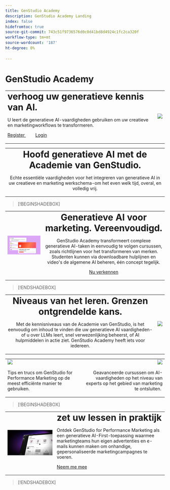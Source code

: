 ```yaml
---
title: GenStudio Academy
description: GenStudio Academy Landing
index: false
hidefromtoc: true
source-git-commit: 743c51f9736576d0c0d41bd8d4924c1fc2ca320f
workflow-type: tm+mt
source-wordcount: '187'
ht-degree: 0%

---
```


# GenStudio Academy

<table>
 <tr style= "border: 0;">
  <td> <strong style= "font-size: 2em"> verhoog uw generatieve kennis van AI.  </strong><p>U leert de generatieve AI-vaardigheden gebruiken om uw creatieve en marketingworkflows te transformeren. <p><a href="https://learningmanager.adobe.com/accountiplogin?ipId=16970&amp;accesskey=c4988oojirhb5" rel="noreferrer" target="_blank" class="spectrum-Button spectrum-Button--fill spectrum-Button--accent spectrum-Button--sizeM"><span class="spectrum-Button-label has-no-wrap"> Register </span></a>          <a href="https://genstudioacademy.adobelearningmanager.com/" rel="noreferrer" target="_blank" class="spectrum-Button spectrum-Button--fill spectrum-Button--accent spectrum-Button--sizeM"><span class="spectrum-Button-label has-no-wrap"> Login </span></a></td>
  <td><img src="https://video.tv.adobe.com/v/3434938?format=jpeg"></td>
 </tr>
</table>

<table>
 <tr style= "border: 0;">
  <td align="center">
    <strong style= "font-size: 2em"> Hoofd generatieve AI met de Academie van GenStudio.</strong><p>Echte essentiële vaardigheden voor het integreren van generatieve AI in uw creatieve en marketing werkschema-om het even welk tijd, overal, en volledig vrij.
  </td>
 </tr>
</table>

>[!BEGINSHADEBOX]

<table>
 <tr style= "border: 0;">
  <td><img src="./assets/generative-ai-for-marketing-simplified.png"></td>
  <td align="center"> <strong style= "font-size: 2em"> Generatieve AI voor marketing. Vereenvoudigd.</strong><p> GenStudio Academy transformeert complexe generatieve AI-taken in eenvoudig te volgen cursussen, zoals richtlijnen voor het transformeren van merken. Studenten kunnen via downloadbare hulplijnen en video's de algemene AI beheren, één concept tegelijk.<p><a href="https://learningmanager.adobe.com/accountiplogin?ipId=16970&amp;accesskey=c4988oojirhb5" rel="noreferrer" target="_blank" class="spectrum-Button spectrum-Button--fill spectrum-Button--accent spectrum-Button--sizeM"><span class="spectrum-Button-label has-no-wrap">Nu verkennen</span></a></td>
 </tr>
</table>

>[!ENDSHADEBOX]

<table>
 <tr style= "border: 0;">
  <td align="center"> <strong style= "font-size: 2em"> Niveaus van het leren. Grenzen ontgrendelde kans.</strong><p>Met de kennisniveaus van de Academie van GenStudio, is het eenvoudig om inhoud te vinden die uw generatieve AI vaardigheden-of u over LLMs leert, snel verwezenlijking beheerst, of AI hulpmiddelen in actie ziet. GenStudio Academy heeft iets voor iedereen.</td>
  <td><img src="https://video.tv.adobe.com/v/3434938?format=jpeg"></td>
 </tr>
</table>


<table>
 <!-- <tr style= "border: 0;colspan: 3;">
  <td colspan=3> <strong style= "font-size: 2em;">Coming soon to Genstudio Academy</strong></td>
 </tr> --> 
 <tr style= "border: 0;colspan: 3;"> 
    <td align="left"><img src="https://video.tv.adobe.com/v/3434938?format=jpeg"><p>Tips en trucs om GenStudio for Performance Marketing op de meest efficiënte manier te gebruiken. </td>
    <td align="right"><img src="https://video.tv.adobe.com/v/3434938?format=jpeg"><p>Geavanceerde cursussen om AI-vaardigheden op het niveau van experts op het gebied van marketing te ontsluiten. </td>
 </tr>
</table>

>[!BEGINSHADEBOX]

<table>
    <tr></tr>
 <tr style= "border: 0;">
 <td><img src="./assets/put-your-learnings-into-practice.png"></td>
  <td> <strong style= "font-size: 2em"> zet uw lessen in praktijk </strong><p>Ontdek GenStudio for Performance Marketing als een generatieve AI-First-toepassing waarmee marketingteams hun eigen advertenties en e-mails kunnen maken om onhandige, gepersonaliseerde marketingcampagnes te voeren.<p><a href="https://learningmanager.adobe.com/accountiplogin?ipId=16970&amp;accesskey=c4988oojirhb5" rel="noreferrer" target="_blank" class="spectrum-Button spectrum-Button--fill spectrum-Button--accent spectrum-Button--sizeM"><span class="spectrum-Button-label has-no-wrap">Neem me mee</span></a></td>
 </tr>
    <tr></tr>
</table>

>[!ENDSHADEBOX]

<!--
## Heading 2 SHADEBOXES



<table>
 <tr style= "border: 0;">
  <td><img src="./assets/medium.png"></td>
  <td align="center"> <strong style= "font-size: 2em">Image left / Text right</strong><p> Bacon ipsum dolor amet tri-tip buffalo kevin landjaeger beef ribs pork loin, brisket doner sirloin. Buffalo pig sausage, leberkas sirloin ham meatball t-bone tenderloin. Jerky kevin landjaeger prosciutto, cupim capicola boudin. <p><a href="https://business.adobe.com/products/genstudio.htmlL" rel="noreferrer" target="_blank" class="spectrum-Button spectrum-Button--fill spectrum-Button--accent spectrum-Button--sizeM"><span class="spectrum-Button-label has-no-wrap">Explore Now</span></a></td>
 </tr>
</table>



<table>
 <tr style= "border: 0;colspan: 2;">
  <td> <strong style= "font-size: 2em">Coming soon to Genstudio Academy</strong></td>
 </tr> 
 <tr> 
    <td align="left"><img src="./assets/small.png"></td>
    <td align="center"><img src="./assets/small.png"></td>
    <td align="right"><img src="./assets/small.png"></td>
 </tr>
</table>

>[!BEGINSHADEBOX]

<table>
 <tr style= "border: 0;">
  <td> <strong style= "font-size: 2em">Adobe GenStudio Academy</strong><p> Become a Generative AI leader. Master the AI skills to transform your workflows and lead your industry forward. <p><a href="https://business.adobe.com/products/genstudio.htmlL" rel="noreferrer" target="_blank" class="spectrum-Button spectrum-Button--fill spectrum-Button--accent spectrum-Button--sizeM"><span class="spectrum-Button-label has-no-wrap">Register</span></a>&nbsp&nbsp&nbsp&nbsp&nbsp&nbsp&nbsp   <a href="https://business.adobe.com/products/genstudio.htmlL" rel="noreferrer" target="_blank" class="spectrum-Button spectrum-Button--fill spectrum-Button--accent spectrum-Button--sizeM"><span class="spectrum-Button-label has-no-wrap">Login</span></a></td>
  <td><img src="./assets/medium.png"></td>
 </tr>
</table>

>[!ENDSHADEBOX]

### Coming soon to Genstudio Academy

<table>
 <tr> 
    <td align="left"><img src="./assets/small.png"></td>
    <td align="center"><img src="./assets/small.png"></td>
    <td align="right"><img src="./assets/small.png"></td>
 </tr>
</table>




-->